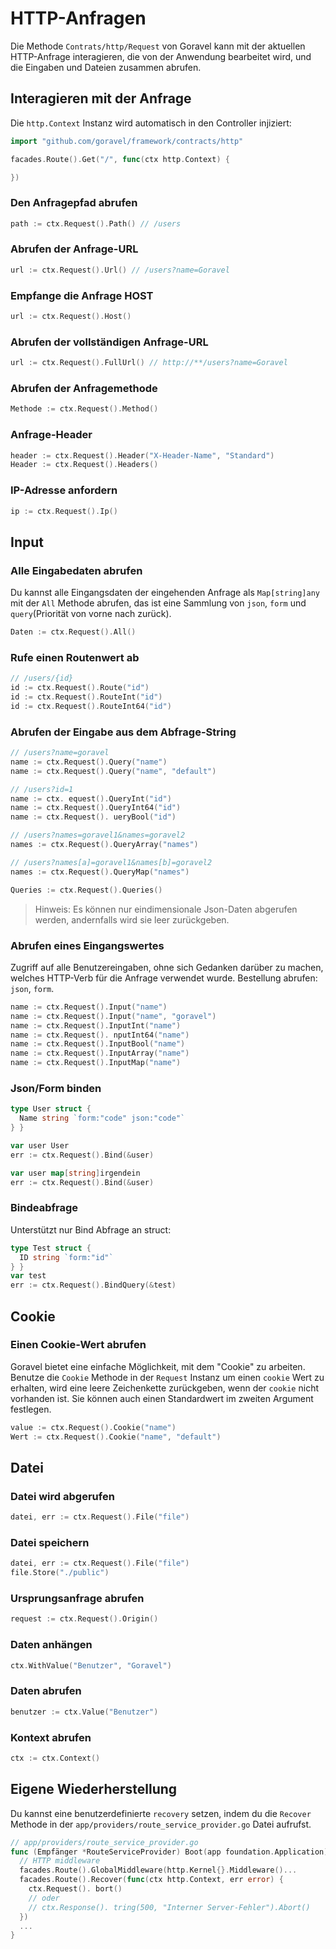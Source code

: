 # HTTP-Anfragen

Die Methode `Contrats/http/Request` von Goravel kann mit der aktuellen HTTP-Anfrage interagieren, die von der Anwendung
bearbeitet wird, und die Eingaben und Dateien zusammen abrufen.

## Interagieren mit der Anfrage

Die `http.Context` Instanz wird automatisch in den Controller injiziert:

```go
import "github.com/goravel/framework/contracts/http"

facades.Route().Get("/", func(ctx http.Context) {

})
```

### Den Anfragepfad abrufen

```go
path := ctx.Request().Path() // /users
```

### Abrufen der Anfrage-URL

```go
url := ctx.Request().Url() // /users?name=Goravel
```

### Empfange die Anfrage HOST

```go
url := ctx.Request().Host()
```

### Abrufen der vollständigen Anfrage-URL

```go
url := ctx.Request().FullUrl() // http://**/users?name=Goravel
```

### Abrufen der Anfragemethode

```go
Methode := ctx.Request().Method()
```

### Anfrage-Header

```go
header := ctx.Request().Header("X-Header-Name", "Standard")
Header := ctx.Request().Headers()
```

### IP-Adresse anfordern

```go
ip := ctx.Request().Ip()
```

## Input

### Alle Eingabedaten abrufen

Du kannst alle Eingangsdaten der eingehenden Anfrage als `Map[string]any` mit der `All` Methode abrufen, das ist eine
Sammlung von `json`, `form` und `query`(Priorität von vorne nach zurück).

```go
Daten := ctx.Request().All()
```

### Rufe einen Routenwert ab

```go
// /users/{id}
id := ctx.Request().Route("id")
id := ctx.Request().RouteInt("id")
id := ctx.Request().RouteInt64("id")
```

### Abrufen der Eingabe aus dem Abfrage-String

```go
// /users?name=goravel
name := ctx.Request().Query("name")
name := ctx.Request().Query("name", "default")

// /users?id=1
name := ctx. equest().QueryInt("id")
name := ctx.Request().QueryInt64("id")
name := ctx.Request(). ueryBool("id")

// /users?names=goravel1&names=goravel2
names := ctx.Request().QueryArray("names")

// /users?names[a]=goravel1&names[b]=goravel2
names := ctx.Request().QueryMap("names")

Queries := ctx.Request().Queries()
```

> Hinweis: Es können nur eindimensionale Json-Daten abgerufen werden, andernfalls wird sie leer zurückgeben.

### Abrufen eines Eingangswertes

Zugriff auf alle Benutzereingaben, ohne sich Gedanken darüber zu machen, welches HTTP-Verb für die Anfrage verwendet wurde. Bestellung abrufen: `json`,
`form`.

```go
name := ctx.Request().Input("name")
name := ctx.Request().Input("name", "goravel")
name := ctx.Request().InputInt("name")
name := ctx.Request(). nputInt64("name")
name := ctx.Request().InputBool("name")
name := ctx.Request().InputArray("name")
name := ctx.Request().InputMap("name")
```

### Json/Form binden

```go
type User struct {
  Name string `form:"code" json:"code"`
} }

var user User
err := ctx.Request().Bind(&user)
```

```go
var user map[string]irgendein
err := ctx.Request().Bind(&user)
```

### Bindeabfrage

Unterstützt nur Bind Abfrage an struct:

```go
type Test struct {
  ID string `form:"id"`
} }
var test
err := ctx.Request().BindQuery(&test)
```

## Cookie

### Einen Cookie-Wert abrufen

Goravel bietet eine einfache Möglichkeit, mit dem "Cookie" zu arbeiten. Benutze die `Cookie` Methode in der `Request` Instanz um einen
`cookie` Wert zu erhalten, wird eine leere Zeichenkette zurückgeben, wenn der `cookie` nicht vorhanden ist. Sie können auch einen Standardwert im
zweiten Argument festlegen.

```go
value := ctx.Request().Cookie("name")
Wert := ctx.Request().Cookie("name", "default") 
```

## Datei

### Datei wird abgerufen

```go
datei, err := ctx.Request().File("file")
```

### Datei speichern

```go
datei, err := ctx.Request().File("file")
file.Store("./public")
```

### Ursprungsanfrage abrufen

```go
request := ctx.Request().Origin()
```

### Daten anhängen

```go
ctx.WithValue("Benutzer", "Goravel")
```

### Daten abrufen

```go
benutzer := ctx.Value("Benutzer")
```

### Kontext abrufen

```go
ctx := ctx.Context()
```

## Eigene Wiederherstellung

Du kannst eine benutzerdefinierte `recovery` setzen, indem du die `Recover` Methode in der `app/providers/route_service_provider.go` Datei aufrufst.

```go
// app/providers/route_service_provider.go
func (Empfänger *RouteServiceProvider) Boot(app foundation.Application) {
  // HTTP middleware
  facades.Route().GlobalMiddleware(http.Kernel{}.Middleware()...
  facades.Route().Recover(func(ctx http.Context, err error) {
    ctx.Request(). bort()
    // oder
    // ctx.Response(). tring(500, "Interner Server-Fehler").Abort()
  })
  ...
}
```
